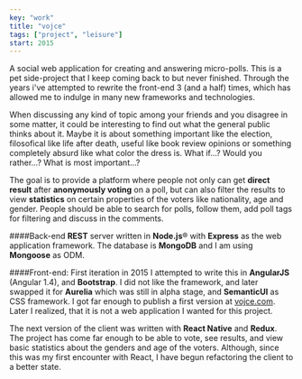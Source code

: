 ```yaml
---
key: "work"
title: "vojce"
tags: ["project", "leisure"]
start: 2015
---
```

A social web application for creating and answering micro-polls. This is a pet side-project that I keep coming back to but never finished. Through the years i've attempted to rewrite the front-end 3 (and a half) times, which has allowed me to indulge in many new frameworks and technologies.
<!-- end -->
When discussing any kind of topic among your friends and you disagree in some matter, it could be interesting to find out what the general public thinks about it. Maybe it is about something important like the election, filosofical like life after death, useful like book review opinions or something completely absurd like what color the dress is. What if...? Would you rather...? What is most important...?

The goal is to provide a platform where people not only can get **direct result** after **anonymously voting** on a poll, but can also filter the results to view **statistics** on certain properties of the voters like nationality, age and gender. People should be able to search for polls, follow them, add poll tags for filtering and discuss in the comments.

####Back-end 
**REST** server written in **Node.js**® with **Express** as the web application framework. The database is **MongoDB** and I am using **Mongoose** as ODM.

####Front-end: 
First iteration in 2015 I attempted to write this in **AngularJS** (Angular 1.4), and **Bootstrap**. I did not like the framework, and later swapped it for **Aurelia** which was still in alpha stage, and **SemanticUI** as CSS framework. I got far enough to publish a first version at [vojce.com](https://www.vojce.com/). Later I realized, that it is not a web application I wanted for this project.

The next version of the client was written with **React Native** and **Redux**. The project has come far enough to be able to vote, see results, and view basic statistics about the genders and age of the voters. Although, since this was my first encounter with React, I have begun refactoring the client to a better state.